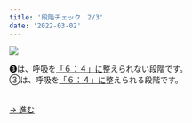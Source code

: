 ```yaml
---
title: '段階チェック　2/3'
date: '2022-03-02'
---
```

![](/images/a_03_.jpg)

➌は、呼吸を[「６：４」に]()整えられない段階です。  
③は、呼吸を[「６：４」に]()整えられる段階です。  

　  
[ → 進む ](/posts/03-1c)
